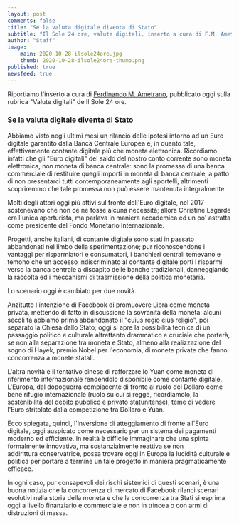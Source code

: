 ```yaml
---
layout: post
comments: false
title: "Se la valuta digitale diventa di Stato"
subtitle: "Il Sole 24 ore, valute digitali, inserto a cura di F.M. Ametrano" 
author: "Staff"
image:
    main: 2020-10-28-ilsole24ore.jpg
    thumb: 2020-10-28-ilsole24ore-thumb.png
published: true
newsfeed: true
---
```


Riportiamo l'inserto a cura di [Ferdinando M. Ametrano](https://ametrano.net/), pubblicato oggi sulla rubrica "Valute digitali" de Il Sole 24 ore.

### Se la valuta digitale diventa di Stato

Abbiamo visto negli ultimi mesi un rilancio delle ipotesi intorno ad un Euro digitale garantito dalla Banca Centrale Europea e, in quanto tale, effettivamente contante digitale più che moneta elettronica. Ricordiamo infatti che gli "Euro digitali" del saldo del nostro conto corrente sono moneta elettronica, non moneta di banca centrale: sono la promessa di una banca commerciale di restituire quegli importi in moneta di banca centrale, a patto di non presentarci tutti contemporaneamente agli sportelli, altrimenti scopriremmo che tale promessa non può essere mantenuta integralmente.

Molti degli attori oggi più attivi sul fronte dell'Euro digitale, nel 2017 sostenevano che non ce ne fosse alcuna necessità; allora Christine Lagarde era l'unica aperturista, ma parlava in maniera accademica ed un po' astratta come presidente del Fondo Monetario Internazionale.

Progetti, anche italiani, di contante digitale sono stati in passato abbandonati nel limbo della sperimentazione; pur riconoscendone i vantaggi per risparmiatori e consumatori, i banchieri centrali temevano e temono che un accesso indiscriminato al contante digitale porti i risparmi verso la banca centrale a discapito delle banche tradizionali, danneggiando la raccolta ed i meccanismi di trasmissione della politica monetaria.

Lo scenario oggi è cambiato per due novità.

Anzitutto l'intenzione di Facebook di promuovere Libra come moneta privata, mettendo di fatto in discussione la sovranità della moneta: alcuni secoli fa abbiamo prima abbandonato il "cuius regio eius religio", poi separato la Chiesa dallo Stato; oggi si apre la possibilità tecnica di un passaggio politico e culturale altrettanto drammatico e cruciale che porterà, se non alla separazione tra moneta e Stato, almeno alla realizzazione del sogno di Hayek, premio Nobel per l'economia, di monete private che fanno concorrenza a monete statali.

L'altra novità è il tentativo cinese di rafforzare lo Yuan come moneta di riferimento internazionale rendendolo disponibile come contante digitale. L'Europa, dal dopoguerra compiacente di fronte al ruolo del Dollaro come bene rifugio internazionale (ruolo su cui si regge, ricordiamolo, la sostenibilità del debito pubblico e privato statunitense), teme di vedere l'Euro stritolato dalla competizione tra Dollaro e Yuan.

Ecco spiegata, quindi, l'inversione di atteggiamento di fronte all'Euro digitale, oggi auspicato come necessario per un sistema dei pagamenti moderno ed efficiente. In realtà è difficile immaginare che una spinta formalmente innovativa, ma sostanzialmente reattiva se non addirittura conservatrice, possa trovare oggi in Europa la lucidità culturale e politica per portare a termine un tale progetto in maniera pragmaticamente efficace.

In ogni caso, pur consapevoli dei rischi sistemici di questi scenari, è una buona notizia che la concorrenza di mercato di Facebook rilanci scenari evolutivi nella storia della moneta e che la concorrenza tra Stati si esprima oggi a livello finanziario e commerciale e non in trincea o con armi di distruzioni di massa.
